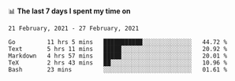 <!--
### Hi there 👋

- 🤔 I was learning formal verification with Coq formally, but want to **build things** now.
- 😬 I am broadly interested in **computer systems** and **programming languages** (just a beginner 🥺).
- 🤩 (I hope I can) code for fun!

<img src="https://github-readme-stats.vercel.app/api?username=xxchan&show_icons=true&icon_color=0366d6&text_color=24292e&bg_color=ffffff&hide_title=true" />

---
-->


📊 **The last 7 days I spent my time on** 

<!--START_SECTION:waka-->
```text
21 February, 2021 - 27 February, 2021

Go         11 hrs 5 mins   ███████████░░░░░░░░░░░░░░   44.72 % 
Text       5 hrs 11 mins   █████░░░░░░░░░░░░░░░░░░░░   20.92 % 
Markdown   4 hrs 57 mins   █████░░░░░░░░░░░░░░░░░░░░   20.01 % 
TeX        2 hrs 43 mins   ██░░░░░░░░░░░░░░░░░░░░░░░   10.96 % 
Bash       23 mins         ░░░░░░░░░░░░░░░░░░░░░░░░░   01.61 %
```
<!--END_SECTION:waka-->

<!--
**xxchan/xxchan** is a ✨ _special_ ✨ repository because its `README.md` (this file) appears on your GitHub profile.

Here are some ideas to get you started:

- 🔭 I’m currently working on ...
- 🌱 I’m currently learning ...
- 👯 I’m looking to collaborate on ...
- 🤔 I’m looking for help with ...
- 💬 Ask me about ...
- 📫 How to reach me: ...
- 😄 Pronouns: ...
- ⚡ Fun fact: ...
-->
